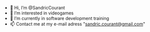 - 👋 Hi, I’m @SandricCourant
- 👀 I’m interested in videogames
- 🌱 I’m currently in software development training
- 📫 Contact me at my e-mail adress "sandric.courant@gmail.com"

<!---
SandricCourant/SandricCourant is a ✨ special ✨ repository because its `README.md` (this file) appears on your GitHub profile.
You can click the Preview link to take a look at your changes.
--->
